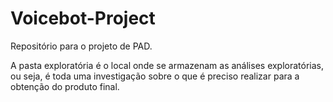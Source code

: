 # Voicebot-Project
Repositório para o projeto de PAD.

A pasta exploratória é o local onde se armazenam as análises exploratórias, ou seja, é toda uma investigação sobre o que é preciso realizar para a obtenção do produto final.

